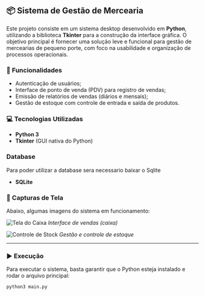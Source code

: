 ## 📦 Sistema de Gestão de Mercearia

Este projeto consiste em um sistema desktop desenvolvido em **Python**, utilizando a biblioteca **Tkinter** para a construção da interface gráfica. O objetivo principal é fornecer uma solução leve e funcional para gestão de mercearias de pequeno porte, com foco na usabilidade e organização de processos operacionais.

### 🔧 Funcionalidades

- Autenticação de usuários;
- Interface de ponto de venda (PDV) para registro de vendas;
- Emissão de relatórios de vendas (diários e mensais);
- Gestão de estoque com controle de entrada e saída de produtos.

### 💻 Tecnologias Utilizadas

- **Python 3**
- **Tkinter** (GUI nativa do Python)


### Database
Para poder utilizar a database sera necessario baixar o Sqlite
- **SQLite**

### 📸 Capturas de Tela

Abaixo, algumas imagens do sistema em funcionamento:


![Tela do Caixa](imagens/caixa.png)
*Interface de vendas (caixa)*

![Controle de Stock](imagens/stock.png)
*Gestão e controle de estoque*

---

### ▶️ Execução

Para executar o sistema, basta garantir que o Python esteja instalado e rodar o arquivo principal:

```bash
python3 main.py
